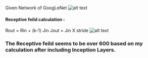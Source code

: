 Given Network of GoogLeNet
![alt text](https://github.com/Surya-prakash-v/SchoolofAI-Surya/blob/master/Project%207/CaptureRF.JPG)
#### Receptive feild calculation :
Rout = Rin + (k-1) Jin
Jout = Jin X stride
![alt text](https://github.com/Surya-prakash-v/SchoolofAI-Surya/blob/master/Project%207/RF_GoogLeNet.png)
</br>
### The Receptive feild seems to be over 600 based on my calculation after including Inception Layers.
